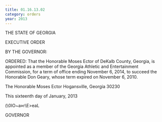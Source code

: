 ```yaml
---
title: 01.16.13.02
category: orders
year: 2013
---
```

    

THE STATE OF GEORGIA

EXECUTIVE ORDER

BY THE GOVERNOR:

ORDERED: That the Honorable Moses Ector of DeKalb County, Georgia, is
appointed as a member of the Georgia Athletic and Entertainment
Commission, for a term of office ending November 6, 2014, to
succeed the Honorable Don Geary, whose term expired on
November 6, 2010.

The Honorable Moses Ector
Hogansville, Georgia 30230

This sixteenth day of January, 2013

\(\0IO~a»r\E>eaL

GOVERNOR


